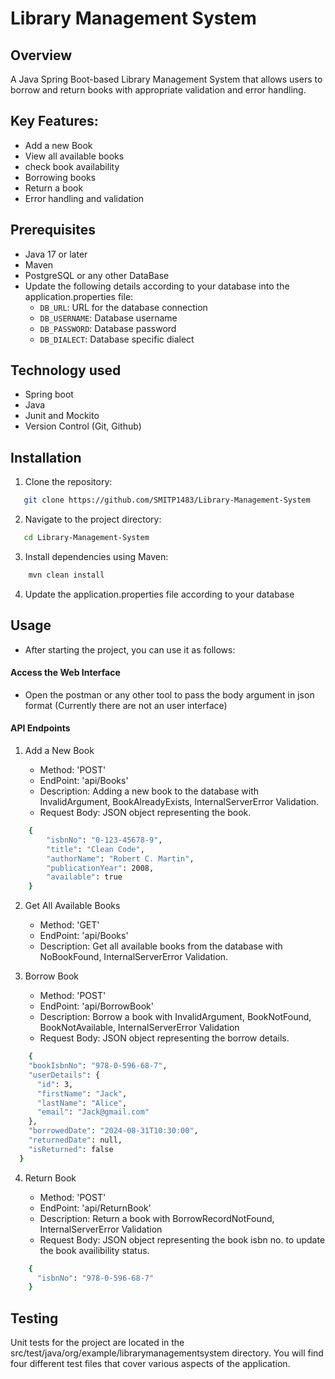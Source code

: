 # Library Management System

## Overview
A Java Spring Boot-based Library Management System that allows users to borrow and return books with appropriate validation and error handling.

## Key Features:
- Add a new Book
- View all available books
- check book availability
- Borrowing books
- Return a book
- Error handling and validation

## Prerequisites
- Java 17 or later
- Maven
- PostgreSQL or any other DataBase
- Update the following details according to your database into the application.properties file:
  - `DB_URL`: URL for the database connection
  - `DB_USERNAME`: Database username
  - `DB_PASSWORD`: Database password
  - `DB_DIALECT`: Database specific dialect

## Technology used
- Spring boot
- Java
- Junit and Mockito
- Version Control (Git, Github)

 ## Installation

 1. Clone the repository:
   ```bash
      git clone https://github.com/SMITP1483/Library-Management-System
```
2. Navigate to the project directory:
```bash
   cd Library-Management-System
```
3. Install dependencies using Maven:
``` bash
    mvn clean install
```
4. Update the application.properties file according to your database

## Usage

- After starting the project, you can use it as follows:

#### Access the Web Interface

- Open the postman or any other tool to pass the body argument in json format (Currently there are not an user interface)

#### API Endpoints

1. Add a New Book
   
   - Method: 'POST'
   - EndPoint: 'api/Books'
   - Description: Adding a new book to the database with InvalidArgument, BookAlreadyExists, InternalServerError Validation.
   - Request Body: JSON object representing the book.
``` bash
    {
        "isbnNo": "0-123-45678-9",
        "title": "Clean Code",
        "authorName": "Robert C. Martin",
        "publicationYear": 2008,
        "available": true
    }
```

2. Get All Available Books
   
   - Method: 'GET'
   - EndPoint: 'api/Books'
   - Description: Get all available books from the database with NoBookFound, InternalServerError Validation.

3. Borrow Book

   - Method: 'POST'
   - EndPoint: 'api/BorrowBook'
   - Description: Borrow a book with InvalidArgument, BookNotFound, BookNotAvailable, InternalServerError Validation
   - Request Body: JSON object representing the borrow details.
``` bash
    {
    "bookIsbnNo": "978-0-596-68-7",
    "userDetails": {
      "id": 3,
      "firstName": "Jack",
      "lastName": "Alice",
      "email": "Jack@gmail.com"
    },
    "borrowedDate": "2024-08-31T10:30:00",
    "returnedDate": null,
    "isReturned": false
  }
```
4. Return Book

   - Method: 'POST'
   - EndPoint: 'api/ReturnBook'
   - Description: Return a book with BorrowRecordNotFound, InternalServerError Validation
   - Request Body: JSON object representing the book isbn no. to update the book availibility status.
``` bash
    {
      "isbnNo": "978-0-596-68-7"
    }
```

## Testing

Unit tests for the project are located in the src/test/java/org/example/librarymanagementsystem directory. You will find four different test files that cover various aspects of the application.
     





  
